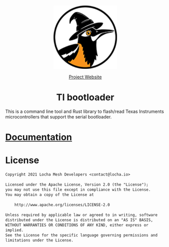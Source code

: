 <p align="center">
  <a href="https://locha.io/">
  <img height="200px" src="doc/logo.png">
  </a>
</p>

<p align="center">
  <a href="https://locha.io/">Project Website</a>
</p>

<h1 align="center">TI bootloader</h1>

This is a command line tool and Rust library to flash/read Texas Instruments
microcontrollers that support the serial bootloader. 

# [Documentation](https://github.io/btcven/ti-bootloader)

# License

```
Copyright 2021 Locha Mesh Developers <contact@locha.io>

Licensed under the Apache License, Version 2.0 (the "License");
you may not use this file except in compliance with the License.
You may obtain a copy of the License at

    http://www.apache.org/licenses/LICENSE-2.0

Unless required by applicable law or agreed to in writing, software
distributed under the License is distributed on an "AS IS" BASIS,
WITHOUT WARRANTIES OR CONDITIONS OF ANY KIND, either express or implied.
See the License for the specific language governing permissions and
limitations under the License.
```
